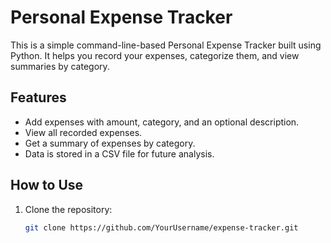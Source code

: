 # Personal Expense Tracker

This is a simple command-line-based Personal Expense Tracker built using Python. It helps you record your expenses, categorize them, and view summaries by category.

## Features

- Add expenses with amount, category, and an optional description.
- View all recorded expenses.
- Get a summary of expenses by category.
- Data is stored in a CSV file for future analysis.

## How to Use

1. Clone the repository:
   ```bash
   git clone https://github.com/YourUsername/expense-tracker.git
